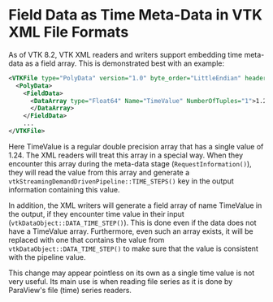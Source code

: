 # Field Data as Time Meta-Data in VTK XML File Formats

As of VTK 8.2, VTK XML readers and writers support embedding time
meta-data as a field array. This is demonstrated best with an example:

```xml
<VTKFile type="PolyData" version="1.0" byte_order="LittleEndian" header_type="UInt64">
  <PolyData>
    <FieldData>
      <DataArray type="Float64" Name="TimeValue" NumberOfTuples="1">1.24
      </DataArray>
    </FieldData>
    ...
</VTKFile>
```

Here TimeValue is a regular double precision array that has a single value of 1.24.
The XML readers will treat this array in a special way. When they encounter this array
during the meta-data stage (`RequestInformation()`), they will read the value from
this array and generate a `vtkStreamingDemandDrivenPipeline::TIME_STEPS()` key
in the output information containing this value.

In addition, the XML writers will generate a field array of name TimeValue in the
output, if they encounter time value in their input (`vtkDataObject::DATA_TIME_STEP()`).
This is done even if the data does not have a TimeValue array. Furthermore, even such
an array exists, it will be replaced with one that contains the value from
`vtkDataObject::DATA_TIME_STEP()` to make sure that the value is consistent with the
pipeline value.

This change may appear pointless on its own as a single time value is not very useful.
Its main use is when reading file series as it is done by ParaView's file (time) series
readers.
